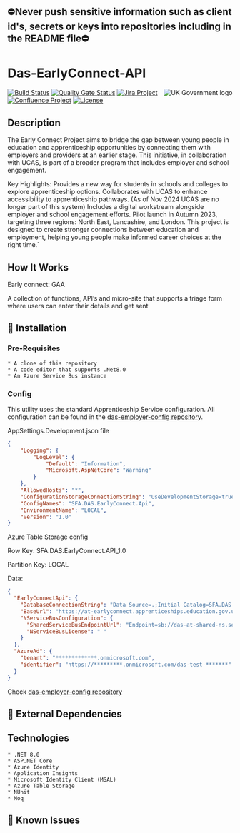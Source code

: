 ## ⛔Never push sensitive information such as client id's, secrets or keys into repositories including in the README file⛔

# Das-EarlyConnect-API

<img src="https://avatars.githubusercontent.com/u/9841374?s=200&v=4" align="right" alt="UK Government logo">

[![Build Status](https://dev.azure.com/sfa-gov-uk/Digital%20Apprenticeship%20Service/_apis/build/status/_projectname_?branchName=master)](https://dev.azure.com/sfa-gov-uk/Digital%20Apprenticeship%20Service/_build/latest?definitionId=_projectid_&branchName=master)
[![Quality Gate Status](https://sonarcloud.io/api/project_badges/measure?project=_projectId_&metric=alert_status)](https://sonarcloud.io/dashboard?id=_projectId_)
[![Jira Project](https://img.shields.io/badge/Jira-Project-blue)](https://skillsfundingagency.atlassian.net/secure/RapidBoard.jspa?rapidView=564&projectKey=_projectKey_)
[![Confluence Project](https://img.shields.io/badge/Confluence-Project-blue)](https://skillsfundingagency.atlassian.net/wiki/spaces/_pageurl_)
[![License](https://img.shields.io/badge/license-MIT-lightgrey.svg?longCache=true&style=flat-square)](https://en.wikipedia.org/wiki/MIT_License)

## Description

The Early Connect Project aims to bridge the gap between young people in education and apprenticeship opportunities by connecting them with employers and providers at an earlier stage. This initiative, in collaboration with UCAS, is part of a broader program that includes employer and school engagement.

Key Highlights:
Provides a new way for students in schools and colleges to explore apprenticeship options.
Collaborates with UCAS to enhance accessibility to apprenticeship pathways. (As of Nov 2024 UCAS are no longer part of this system)
Includes a digital workstream alongside employer and school engagement efforts.
Pilot launch in Autumn 2023, targeting three regions: North East, Lancashire, and London.
This project is designed to create stronger connections between education and employment, helping young people make informed career choices at the right time.`

## How It Works

Early connect: GAA

A collection of functions, API’s and micro-site that supports a triage form where users can enter their details and get sent 

## 🚀 Installation

### Pre-Requisites
```
* A clone of this repository
* A code editor that supports .Net8.0
* An Azure Service Bus instance
```
### Config

This utility uses the standard Apprenticeship Service configuration. All configuration can be found in the [das-employer-config repository](https://github.com/SkillsFundingAgency/das-employer-config).

AppSettings.Development.json file
```json
{
    "Logging": {
        "LogLevel": {
            "Default": "Information",
            "Microsoft.AspNetCore": "Warning"
        }
    },
    "AllowedHosts": "*",
    "ConfigurationStorageConnectionString": "UseDevelopmentStorage=true;",
    "ConfigNames": "SFA.DAS.EarlyConnect.Api",
    "EnvironmentName": "LOCAL",
    "Version": "1.0"
}
```

Azure Table Storage config

Row Key: SFA.DAS.EarlyConnect.API_1.0

Partition Key: LOCAL

Data:

```json
{
  "EarlyConnectApi": {
    "DatabaseConnectionString": "Data Source=.;Initial Catalog=SFA.DAS.EarlyConnectApi.Database;Integrated Security=True",
    "BaseUrl": "https://at-earlyconnect.apprenticeships.education.gov.uk/",
    "NServiceBusConfiguration": {
      "SharedServiceBusEndpointUrl": "Endpoint=sb://das-at-shared-ns.servicebus.windows.net/",
      "NServiceBusLicense": " "
    }
  },
  "AzureAd": {
    "tenant": "*************.onmicrosoft.com",
    "identifier": "https://*********.onmicrosoft.com/das-test-*******"
  }
}
```
Check [das-employer-config repository](https://github.com/SkillsFundingAgency/das-employer-config) 
## 🔗 External Dependencies


## Technologies

```
* .NET 8.0  
* ASP.NET Core  
* Azure Identity  
* Application Insights  
* Microsoft Identity Client (MSAL)  
* Azure Table Storage  
* NUnit
* Moq
```

## 🐛 Known Issues


```

```

